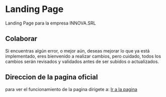 # Landing Page

Landing Page para la empresa INNOVA.SRL

## Colaborar

Si encuentras algún error, o mejor aún, deseas mejorar lo que ya está implementado, eres bienvenido a realizar cambios, pero cuidado, todos los cambios serán revisados y validados antes de ser subidos o actualizados.

## Direccion de la pagina oficial

para ver el funcionamiento de la pagina dirigete a:
[Ir a la pagina](https://upea.bo/)
